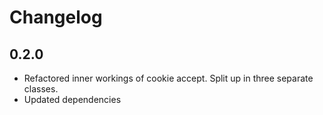 # Changelog

## 0.2.0
- Refactored inner workings of cookie accept. Split up in three separate classes.
- Updated dependencies